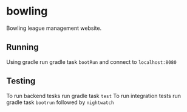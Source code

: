 # bowling
Bowling league management website.

## Running
Using gradle run gradle task `bootRun` and connect to `localhost:8080`

## Testing
To run backend tesks run gradle task `test`
To run integration tests run gradle task `bootrun` followed by `nightwatch`
